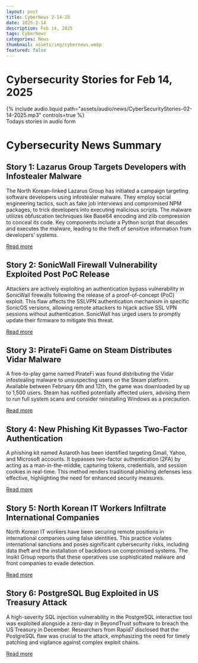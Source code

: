 ```yaml
---
layout: post
title: CyberNews 2-14-25
date: 2025-2-14
description: Feb 14, 2025
tags: CyberNews
categories: News
thumbnail: assets/img/cybernews.webp
featured: false
---
```


# Cybersecurity Stories for Feb 14, 2025

<div class="row mt-3">
    <div class="col-sm mt-3 mt-md-0">
        {% include audio.liquid path="assets/audio/news/CyberSecurityStories-02-14-2025.mp3" controls=true %}
    </div>
</div>
<div class="caption">
  Todays stories in audio form
</div>

# Cybersecurity News Summary

## Story 1: Lazarus Group Targets Developers with Infostealer Malware

The North Korean-linked Lazarus Group has initiated a campaign targeting software developers using infostealer malware. They employ social engineering tactics, such as fake job interviews and compromised NPM packages, to trick developers into executing malicious scripts. The malware utilizes obfuscation techniques like Base64 encoding and zlib compression to conceal its code. Key components include a Python script that decodes and executes the malware, leading to the theft of sensitive information from developers' systems.

[Read more](https://cybersecuritynews.com/lazarus-group-infostealer-malwares-attacking-developers/)

## Story 2: SonicWall Firewall Vulnerability Exploited Post PoC Release

Attackers are actively exploiting an authentication bypass vulnerability in SonicWall firewalls following the release of a proof-of-concept (PoC) exploit. This flaw affects the SSLVPN authentication mechanism in specific SonicOS versions, allowing remote attackers to hijack active SSL VPN sessions without authentication. SonicWall has urged users to promptly update their firmware to mitigate this threat.

[Read more](https://www.bleepingcomputer.com/news/security/sonicwall-firewall-bug-leveraged-in-attacks-after-poc-exploit-release/)

## Story 3: PirateFi Game on Steam Distributes Vidar Malware

A free-to-play game named PirateFi was found distributing the Vidar infostealing malware to unsuspecting users on the Steam platform. Available between February 6th and 12th, the game was downloaded by up to 1,500 users. Steam has notified potentially affected users, advising them to run full system scans and consider reinstalling Windows as a precaution.

[Read more](https://www.bleepingcomputer.com/news/security/malicious-piratefi-game-infects-steam-users-with-vidar-malware/)

## Story 4: New Phishing Kit Bypasses Two-Factor Authentication

A phishing kit named Astaroth has been identified targeting Gmail, Yahoo, and Microsoft accounts. It bypasses two-factor authentication (2FA) by acting as a man-in-the-middle, capturing tokens, credentials, and session cookies in real-time. This method renders traditional phishing defenses less effective, highlighting the need for enhanced security measures.

[Read more](https://www.securitymagazine.com/articles/101384-gmail-yahoo-targeted-by-a-new-two-factor-authentication-phishing-kit)

## Story 5: North Korean IT Workers Infiltrate International Companies

North Korean IT workers have been securing remote positions in international companies using false identities. This practice violates international sanctions and poses significant cybersecurity risks, including data theft and the installation of backdoors on compromised systems. The Insikt Group reports that these operatives use sophisticated malware and front companies to evade detection.

[Read more](https://cybersecuritynews.com/north-korean-it-workers-infiltrate-international-companies/)

## Story 6: PostgreSQL Bug Exploited in US Treasury Attack

A high-severity SQL injection vulnerability in the PostgreSQL interactive tool was exploited alongside a zero-day in BeyondTrust software to breach the US Treasury in December. Researchers from Rapid7 disclosed that the PostgreSQL flaw was crucial to the attack, emphasizing the need for timely patching and vigilance against complex exploit chains.

[Read more](https://www.theregister.com/2025/02/14/postgresql_bug_treasury/)
